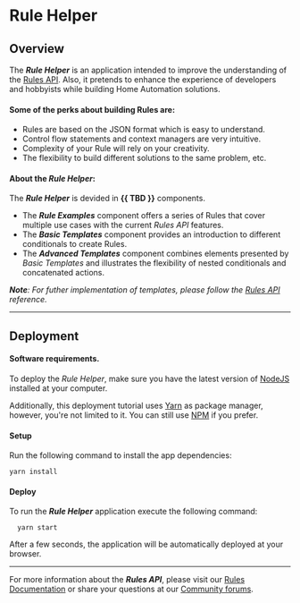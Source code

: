 # Rule Helper

## Overview

The **_Rule Helper_** is an application intended to improve the understanding of the
[Rules API](https://smartthings.developer.samsung.com/docs/api-ref/st-api.html#tag/rules).
Also, it pretends to enhance the experience of developers and hobbyists while building
Home Automation solutions.

#### Some of the perks about building Rules are:

- Rules are based on the JSON format which is easy to understand.
- Control flow statements and context managers are very intuitive.
- Complexity of your Rule will rely on your creativity.
- The flexibility to build different solutions to the same problem, etc.

#### About the _Rule Helper_:

The **_Rule Helper_** is devided in **{{ TBD }}** components.

- The **_Rule Examples_** component offers a series of Rules that cover
multiple use cases with the current _Rules API_ features.
- The **_Basic Templates_** component provides an introduction to different
conditionals to create Rules.
- The **_Advanced Templates_** component combines elements presented by _Basic Templates_
and illustrates the flexibility of nested conditionals and concatenated actions.

_**Note**:  For futher implementation of templates, please follow the
[Rules API](https://smartthings.developer.samsung.com/docs/api-ref/st-api.html#operation/createRule) reference._

---

## Deployment

#### Software requirements.

To deploy the _Rule Helper_, make sure you have the latest version of [NodeJS](https://nodejs.org)
installed at your computer.

Additionally, this deployment tutorial uses [Yarn](https://yarnpkg.com) as package manager, however,
you're not limited to it. You can still use [NPM](https://www.npmjs.com/) if you prefer.

#### Setup

Run the following command to install the app dependencies:

    yarn install

#### Deploy

To run the **_Rule Helper_** application execute the following command:

      yarn start

After a few seconds, the application will be automatically deployed at your browser.

---

For more information about the **_Rules API_**, please visit our [Rules Documentation](https://smartthings.developer.samsung.com/docs/rules/overview.html) or share your questions at our [Community forums](https://community.smartthings.com/c/developer-programs).
